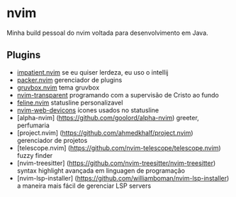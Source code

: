 # nvim
Minha build pessoal do nvim voltada para desenvolvimento em Java.
## Plugins
- [impatient.nvim](https://github.com/lewis6991/impatient.nvim) se eu quiser lerdeza, eu uso o intellij
- [packer.nvim](https://github.com/wbthomason/packer.nvim) gerenciador de plugins
- [gruvbox.nvim](https://github.com/ellisonleao/gruvbox.nvim) tema gruvbox
- [nvim-transparent](https://github.com/xiyaowong/nvim-transparent) programando com a supervisão de Cristo ao fundo
- [feline.nvim](https://github.com/famiu/feline.nvim) statusline personalizavel
- [nvim-web-devicons](https://github.com/kyazdani42/nvim-web-devicons) ícones usados no statusline
- [alpha-nvim] (https://github.com/goolord/alpha-nvim) greeter, perfumaria
- [project.nvim] (https://github.com/ahmedkhalf/project.nvim) gerenciador de projetos
- [telescope.nvim] (https://github.com/nvim-telescope/telescope.nvim) fuzzy finder
- [nvim-treesitter] (https://github.com/nvim-treesitter/nvim-treesitter) syntax highlight avançada em linguagen de programação
- [nvim-lsp-installer] (https://github.com/williamboman/nvim-lsp-installer) a maneira mais fácil de gerenciar LSP servers
